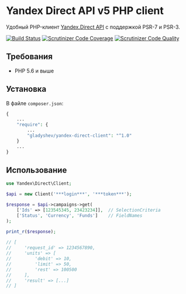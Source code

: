 Yandex Direct API v5 PHP client
===============================

Удобный PHP-клиент [Yandex.Direct API](https://tech.yandex.ru/direct/doc/dg/concepts/about-docpage/) с поддержкой PSR-7 и PSR-3.

[![Build Status](https://travis-ci.org/gladyshev/yandex-direct-client.svg?branch=master)](https://travis-ci.org/gladyshev/yandex-direct-client)
[![Scrutinizer Code Coverage](https://scrutinizer-ci.com/g/gladyshev/yandex-direct-client/badges/coverage.png?b=master)](https://scrutinizer-ci.com/g/gladyshev/yandex-direct-client/?branch=master)
[![Scrutinizer Code Quality](https://scrutinizer-ci.com/g/gladyshev/yandex-direct-client/badges/quality-score.png?b=master)](https://scrutinizer-ci.com/g/gladyshev/yandex-direct-client/?branch=master)

## Требования
 * PHP 5.6 и выше

## Установка  
В файле `composer.json`:
```php
{
    ...
    "require": {
        ...
        "gladyshev/yandex-direct-client": "^1.0"
    }
    ...
}
```

## Использование

```php
use Yandex\Direct\Client;

$api = new Client('***login***', '***token***');

$response = $api->campaigns->get(
    ['Ids' => [123545345, 23423234]],  // SelectionCriteria
    ['Status', 'Currency', 'Funds']    // FieldNames
);

print_r($response);
  
// [
//     'request_id' => 1234567890,
//     'units' => [
//         'debit' => 10, 
//         'limit' => 50,
//         'rest' => 100500
//     ],
//     'result' => [...]
// ]
```
